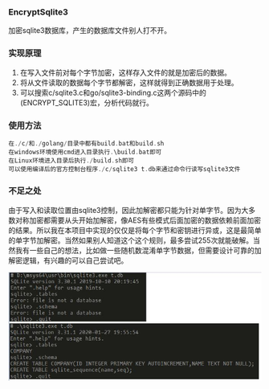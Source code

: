 ### EncryptSqlite3

加密sqlite3数据库，产生的数据库文件别人打不开。

### 实现原理
1. 在写入文件前对每个字节加密，这样存入文件的就是加密后的数据。
2. 将从文件读取的数据每个字节都解密，这样就得到正确数据用于处理。
3. 可以搜索c/sqlite3.c和go/sqlite3-binding.c这两个源码中的(ENCRYPT_SQLITE3)宏，分析代码就行。

### 使用方法
```c
在./c/和./golang/目录中都有build.bat和build.sh
在windows环境使用cmd进入目录执行.\build.bat即可
在Linux环境进入目录后执行./build.sh即可
可以使用编译后的官方控制台程序./c/sqlite3 t.db来通过命令行读写sqlite3文件
```

### 不足之处

由于写入和读取位置由sqlite3控制，因此加解密都只能为针对单字节。因为大多数对称加密都需要从头开始加解密，像AES有些模式后面加密的数据依赖前面加密的结果。所以我在本项目中实现的仅仅是将每个字节和密钥进行异或，这是最简单的单字节加解密。当然如果别人知道这个这个规则，最多尝试255次就能破解。当然我有一些自己的想法，比如做一些随机数混淆单字节数据，但需要设计可靠的加解密逻辑，有兴趣的可以自己尝试吧。

![效果图](sqlite3.jpg)

